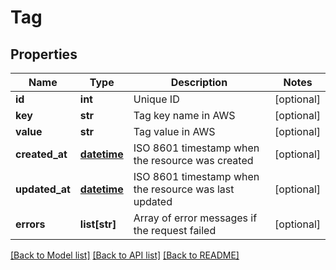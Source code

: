 # Tag

## Properties
Name | Type | Description | Notes
------------ | ------------- | ------------- | -------------
**id** | **int** | Unique ID | [optional] 
**key** | **str** | Tag key name in AWS | [optional] 
**value** | **str** | Tag value in AWS | [optional] 
**created_at** | [**datetime**](DateTime.md) | ISO 8601 timestamp when the resource was created | [optional] 
**updated_at** | [**datetime**](DateTime.md) | ISO 8601 timestamp when the resource was last updated | [optional] 
**errors** | **list[str]** | Array of error messages if the request failed | [optional] 

[[Back to Model list]](../README.md#documentation-for-models) [[Back to API list]](../README.md#documentation-for-api-endpoints) [[Back to README]](../README.md)



